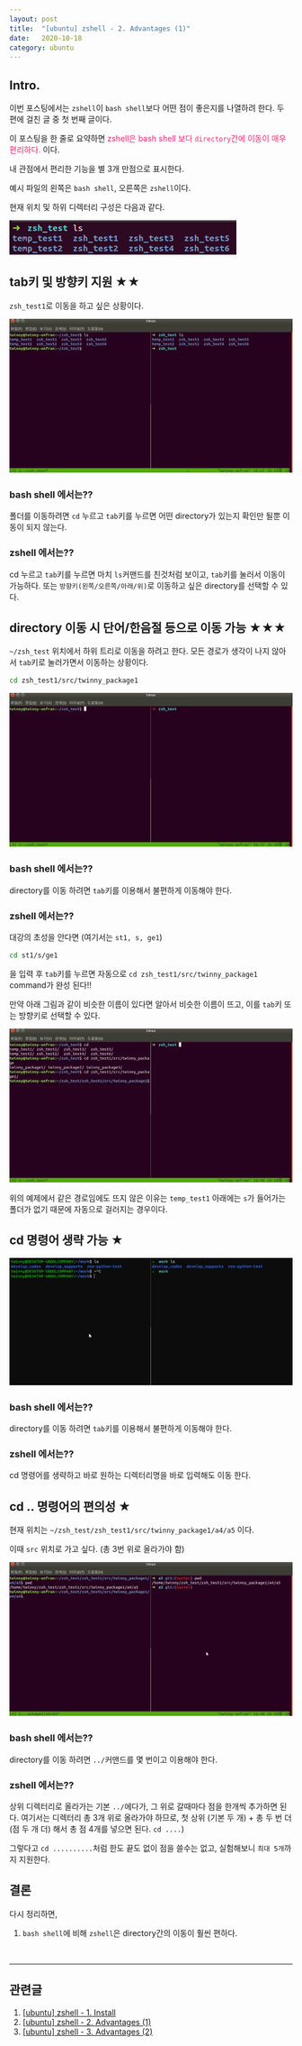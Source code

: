 ```yaml
---
layout: post
title:  "[ubuntu] zshell - 2. Advantages (1)"
date:   2020-10-18
category: ubuntu
---
```


## Intro.
이번 포스팅에서는 `zshell`이 `bash shell`보다 어떤 점이 좋은지를 나열하려 한다. 두 편에 걸친 글 중 첫 번째 글이다.

이 포스팅을 한 줄로 요약하면 <span style="color:#f92672">zshell은 bash shell 보다 `directory`간에 이동이 매우 편리하다.</span> 이다.

내 관점에서 편리한 기능을 별 3개 만점으로 표시한다.

예시 파일의 왼쪽은 `bash shell`, 오른쪽은 `zshell`이다.

현재 위치 및 하위 디렉터리 구성은 다음과 같다.

![alt text](/public/img/ubuntu/zsh-2-1.png)

## tab키 및 방향키 지원 ★★
`zsh_test1`로 이동을 하고 싶은 상황이다.

![alt text](/public/img/ubuntu/zsh-2-2.gif)

### bash shell 에서는??

폴더를 이동하려면 `cd` 누르고 `tab`키를 누르면 어떤 directory가 있는지 확인만 될뿐 이동이 되지 않는다.

### zshell 에서는??

cd 누르고 `tab`키를 누르면 마치 `ls`커맨드를 친것처럼 보이고, `tab`키를 눌러서 이동이 가능하다. 또는 `방향키(왼쪽/오른쪽/아래/위)`로 이동하고 싶은 directory를 선택할 수 있다. 

## directory 이동 시 단어/한음절 등으로 이동 가능 ★★★
`~/zsh_test` 위치에서 하위 트리로 이동을 하려고 한다. 모든 경로가 생각이 나지 않아서 `tab`키로 눌러가면서 이동하는 상황이다.
```bash
cd zsh_test1/src/twinny_package1
```

![alt text](/public/img/ubuntu/zsh-2-3.gif)

### bash shell 에서는??
directory를 이동 하려면 `tab`키를 이용해서 불편하게 이동해야 한다.

### zshell 에서는??
대강의 초성을 안다면 (여기서는 `st1, s, ge1`) 

```bash
cd st1/s/ge1
```
을 입력 후 `tab`키를 누르면 자동으로 `cd zsh_test1/src/twinny_package1` command가 완성 된다!!

만약 아래 그림과 같이 비슷한 이름이 있다면 알아서 비슷한 이름이 뜨고, 이를 `tab`키 또는 방향키로 선택할 수 있다.

![alt text](/public/img/ubuntu/zsh-2-4.gif)

위의 예제에서 같은 경로임에도 뜨지 않은 이유는 `temp_test1` 아래에는 `s`가 들어가는 폴더가 없기 때문에 자동으로 걸러지는 경우이다.

## cd 명령어 생략 가능 ★

![alt text](/public/img/ubuntu/zsh-2-4-2.gif)

### bash shell 에서는??
directory를 이동 하려면 `tab`키를 이용해서 불편하게 이동해야 한다.

### zshell 에서는??
cd 명령어를 생략하고 바로 원하는 디렉터리명을 바로 입력해도 이동 한다.

## cd .. 명령어의 편의성 ★
현재 위치는 `~/zsh_test/zsh_test1/src/twinny_package1/a4/a5` 이다.

이때 `src` 위치로 가고 싶다. (총 3번 위로 올라가야 함)

![alt text](/public/img/ubuntu/zsh-2-5.gif)

### bash shell 에서는??
directory를 이동 하려면 `../`커맨드를 몇 번이고 이용해야 한다.

### zshell 에서는??
상위 디렉터리로 올라가는 기본 `../`에다가, 그 위로 갈때마다 점을 한개씩 추가하면 된다. 여기서는 디렉터리 총 3개 위로 올라가야 하므로, 첫 상위 (기본 두 개) + 총 두 번 더(점 두 개 더) 해서 총 점 4개를 넣으면 된다. `cd ....`)  

그렇다고 `cd ..........`처럼 한도 끝도 없이 점을 쓸수는 없고, 실험해보니 `최대 5개`까지 지원한다.

## 결론
다시 정리하면, 
1. `bash shell`에 비해 `zshell`은 directory간의 이동이 훨씬 편하다.
<br>

---
## 관련글
1. [[ubuntu] zshell - 1. Install](https://undol26.github.io/ubuntu/2020/10/03/ubuntu-zsh1.html)
2. [[ubuntu] zshell - 2. Advantages (1)](https://undol26.github.io/ubuntu/2020/10/18/ubuntu-zsh2.html)
3. [[ubuntu] zshell - 3. Advantages (2)](https://undol26.github.io/ubuntu/2020/10/19/ubuntu-zsh3.html)